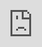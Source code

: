 # ARTy

## Demo
<iframe allow="autoplay; gyroscope;" allowfullscreen height="100%" referrerpolicy="strict-origin" src="https://www.kapwing.com/e/5e7c28363711460016884f18" style="border:0; height:100%; left:0; overflow:hidden; position:absolute; top:0; width:100%" title="Embedded content made with Kapwing" width="100%"></iframe>

